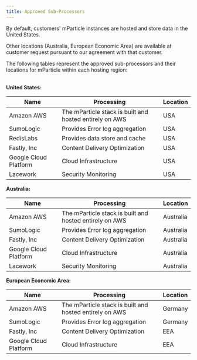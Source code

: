 ```yaml
---
title: Approved Sub-Processors
---
```


By default, customers' mParticle instances are hosted and store data in the United States.

Other locations (Australia, European Economic Area) are available at customer request pursuant to our agreement with that customer.

The following tables represent the approved sub-processors and their locations for mParticle within each hosting region:
<br><br>

<b>United States:</b>

| Name | Processing | Location |
| ---- | ---------- | -------- |
| Amazon AWS | The mParticle stack is built and hosted entirely on AWS | USA |
| SumoLogic | Provides Error log aggregation | USA |
| RedisLabs | Provides data store and cache | USA |
| Fastly, Inc | Content Delivery Optimization | USA |
| Google Cloud Platform | Cloud Infrastructure | USA |
| Lacework | Security Monitoring | USA |

<b>Australia:</b>

| Name | Processing | Location |
| ---- | ---------- | -------- |
| Amazon AWS | The mParticle stack is built and hosted entirely on AWS | Australia |
| SumoLogic | Provides Error log aggregation | Australia |
| Fastly, Inc | Content Delivery Optimization | Australia |
| Google Cloud Platform | Cloud Infrastructure | Australia |
| Lacework | Security Monitoring | Australia |

<b>European Economic Area:</b>

| Name | Processing | Location |
| ---- | ---------- | -------- |
| Amazon AWS | The mParticle stack is built and hosted entirely on AWS | Germany |
| SumoLogic | Provides Error log aggregation | Germany |
| Fastly, Inc | Content Delivery Optimization | EEA |
| Google Cloud Platform | Cloud Infrastructure | EEA |
